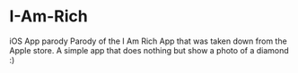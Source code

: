 # I-Am-Rich
iOS App parody
Parody of the I Am Rich App that was taken down from the Apple store.
A simple app that does nothing but show a photo of a diamond :)
